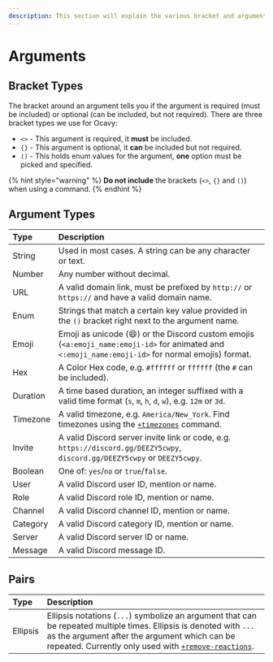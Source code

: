 ```yaml
---
description: This section will explain the various bracket and argument types used for command arguments. Command arguments are anything that goes in the brackets `<>` and `{}` of a command.
---
```


# Arguments

## Bracket Types
The bracket around an argument tells you if the argument is required (must be included) or optional (can be included, but not required). There are three bracket types we use for Ocavy:
- `<>` - This argument is required, it **must** be included.
- `{}` - This argument is optional, it **can** be included but not required.
- `()` - This holds enum values for the argument, **one** option must be picked and specified.

{% hint style="warning" %} **Do not include** the brackets (`<>`, `{}` and `()`) when using a command. {% endhint %}

## Argument Types
Type | Description
:-- | :--
String | Used in most cases. A string can be any character or text.
Number | Any number without decimal.
URL | A valid domain link, must be prefixed by `http://` or `https://` and have a valid domain name.
Enum | Strings that match a certain key value provided in the `()` bracket right next to the argument name.
Emoji | Emoji as unicode (😄) or the Discord custom emojis (`<a:emoji_name:emoji-id>` for animated and `<:emoji_name:emoji-id>` for normal emojis) format.
Hex | A Color Hex code, e.g. `#ffffff` or `ffffff` (the `#` can be included).
Duration | A time based duration, an integer suffixed with a valid time format (`s`, `m`, `h`, `d`, `w`), e.g. `12m` or `3d`.
Timezone | A valid timezone, e.g. `America/New_York`. Find timezones using the [`+timezones`](./commands/utility/+timezones.md) command.
Invite | A valid Discord server invite link or code, e.g. `https://discord.gg/DEEZY5cwpy`, `discord.gg/DEEZY5cwpy` or `DEEZY5cwpy`.
Boolean | One of: `yes`/`no` or `true`/`false`.
User | A valid Discord user ID, mention or name.
Role | A valid Discord role ID, mention or name.
Channel | A valid Discord channel ID, mention or name.
Category | A valid Discord category ID, mention or name.
Server | A valid Discord server ID or name.
Message | A valid Discord message ID.

## Pairs
Type | Description
:-- | :--
Ellipsis | Ellipsis notations (`...`) symbolize an argument that can be repeated multiple times. Ellipsis is denoted with `...` as the argument after the argument which can be repeated. Currently only used with [`+remove-reactions`](./commands/moderation/+remove-reactions.md).
